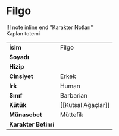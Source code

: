 # Filgo   
!!! note inline end "Karakter Notları"  
	Kaplan totemi     
  
|  |  |  
|---|---|  
| **İsim** | Filgo |  
| **Soyadı** |  |  
| **Hizip** |  |  
| **Cinsiyet** | Erkek |  
| **Irk** | Human |  
| **Sınıf** | Barbarian |  
| **Kütük** | [[Kutsal Ağaçlar]] |  
| **Münasebet** | Müttefik |  
| **Karakter Betimi** |  |  
  
  
